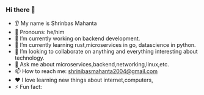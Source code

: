 ### Hi there 👋
* 👂 My name is Shrinbas Mahanta
* 👩 Pronouns: he/him
* 🔭 I’m currently working on backend development.
* 🌱 I’m currently learning rust,microservices in go, datascience in python.
* 🤝 I’m looking to collaborate on anything and everything interesting about technology.
* 💬 Ask me about microservices,backend,networking,linux,etc.
* 📫 How to reach me: shrinibasmahanta2004@gmail.com
* ❤️ I love learning new things about internet,computers,
* ⚡ Fun fact: <a href='https://github.com/marketplace/actions/quote-readme'><!--STARTS_HERE_QUOTE_README-->
<!--ENDS_HERE_QUOTE_README--> </a>
